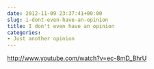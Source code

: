 ```yaml
---
date: 2012-11-09 23:37:41+00:00
slug: i-dont-even-have-an-opinion
title: I don't even have an opinion
categories:
- Just another opinion
---
```


http://www.youtube.com/watch?v=ec-8mD_BhrU

